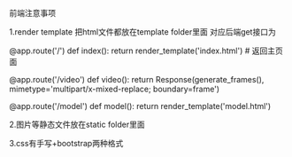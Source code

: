 前端注意事项

1.render template 把html文件都放在template folder里面
对应后端get接口为

@app.route('/')
def index():
    return render_template('index.html')  # 返回主页面

@app.route('/video')
def video():
    return Response(generate_frames(), mimetype='multipart/x-mixed-replace; boundary=frame')

@app.route('/model')
def model():
    return render_template('model.html') 


2.图片等静态文件放在static folder里面

3.css有手写+bootstrap两种格式